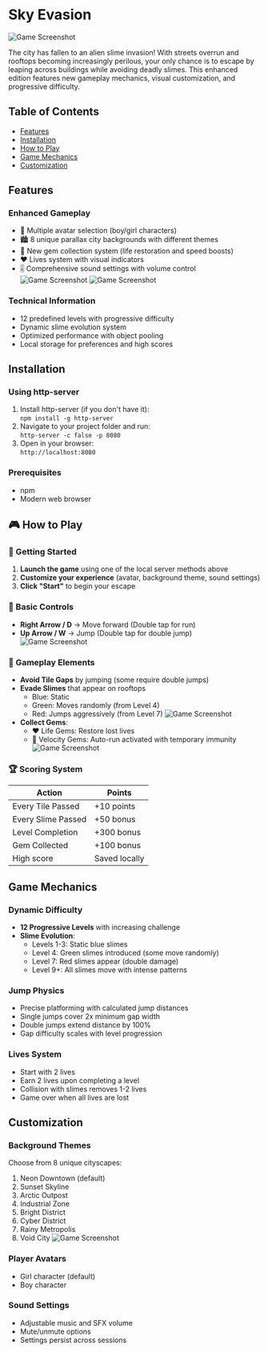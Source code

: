 # Sky Evasion

![Game Screenshot](res/readme/StartScreen.png)

The city has fallen to an alien slime invasion! With streets overrun and rooftops becoming increasingly perilous, your only chance is to escape by leaping across buildings while avoiding deadly slimes. This enhanced edition features new gameplay mechanics, visual customization, and progressive difficulty.

## Table of Contents
- [Features](#features)
- [Installation](#installation)
- [How to Play](#how-to-play)
- [Game Mechanics](#game-mechanics)
- [Customization](#customization)

## Features

### Enhanced Gameplay
- 🏃 Multiple avatar selection (boy/girl characters)
- 🏙️ 8 unique parallax city backgrounds with different themes
- 💎 New gem collection system (life restoration and speed boosts)
- ❤️ Lives system with visual indicators
- 🎚️ Comprehensive sound settings with volume control
![Game Screenshot](res/readme/AvatarSelection.png)
![Game Screenshot](res/readme/SoundSetting.png)

### Technical Information
- 12 predefined levels with progressive difficulty
- Dynamic slime evolution system
- Optimized performance with object pooling
- Local storage for preferences and high scores

## Installation

### Using http-server
1. Install http-server (if you don't have it):  
   `npm install -g http-server`  
2. Navigate to your project folder and run:  
   `http-server -c false -p 8080`  
3. Open in your browser:  
   `http://localhost:8080` 

### Prerequisites
- npm
- Modern web browser

## 🎮 How to Play

### 🚀 Getting Started
1. **Launch the game** using one of the local server methods above
2. **Customize your experience** (avatar, background theme, sound settings)
3. **Click "Start"** to begin your escape

### 🏹️ Basic Controls
- **Right Arrow / D** → Move forward (Double tap for run)
- **Up Arrow / W** → Jump (Double tap for double jump)
![Game Screenshot](res/readme/LifeLost.png)
### 🧩 Gameplay Elements
- **Avoid Tile Gaps** by jumping (some require double jumps)
- **Evade Slimes** that appear on rooftops
  - Blue: Static
  - Green: Moves randomly (from Level 4)
  - Red: Jumps aggressively (from Level 7)
![Game Screenshot](res/readme/GameOverOrWon.png)
- **Collect Gems**:
  - ❤️ Life Gems: Restore lost lives
  - 💎 Velocity Gems: Auto-run activated with temporary immunity
![Game Screenshot](res/readme/Timer.png)

### 🏆 Scoring System
| Action                | Points          |
|-----------------------|-----------------|
| Every Tile Passed     | +10 points      |
| Every Slime Passed    | +50 bonus       |
| Level Completion      | +300 bonus      |
| Gem Collected         | +100 bonus      |
| High score           | Saved locally   |

## Game Mechanics

### Dynamic Difficulty
- **12 Progressive Levels** with increasing challenge
- **Slime Evolution**:
  - Levels 1-3: Static blue slimes
  - Level 4: Green slimes introduced (some move randomly)
  - Level 7: Red slimes appear (double damage)
  - Level 9+: All slimes move with intense patterns

### Jump Physics
- Precise platforming with calculated jump distances
- Single jumps cover 2x minimum gap width
- Double jumps extend distance by 100%
- Gap difficulty scales with level progression

### Lives System
- Start with 2 lives
- Earn 2 lives upon completing a level
- Collision with slimes removes 1-2 lives
- Game over when all lives are lost

## Customization

### Background Themes
Choose from 8 unique cityscapes:
1. Neon Downtown (default)
2. Sunset Skyline
3. Arctic Outpost
4. Industrial Zone
5. Bright District
6. Cyber District
7. Rainy Metropolis
8. Void City
![Game Screenshot](res/readme/BackgroundOptions.png)
### Player Avatars
- Girl character (default)
- Boy character

### Sound Settings
- Adjustable music and SFX volume
- Mute/unmute options
- Settings persist across sessions

